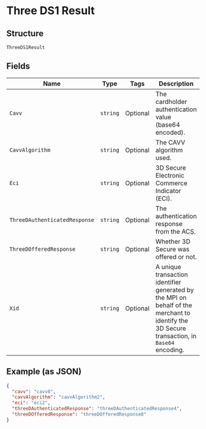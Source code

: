 
# Three DS1 Result

## Structure

`ThreeDS1Result`

## Fields

| Name | Type | Tags | Description |
|  --- | --- | --- | --- |
| `Cavv` | `string` | Optional | The cardholder authentication value (base64 encoded). |
| `CavvAlgorithm` | `string` | Optional | The CAVV algorithm used. |
| `Eci` | `string` | Optional | 3D Secure Electronic Commerce Indicator (ECI). |
| `ThreeDAuthenticatedResponse` | `string` | Optional | The authentication response from the ACS. |
| `ThreeDOfferedResponse` | `string` | Optional | Whether 3D Secure was offered or not. |
| `Xid` | `string` | Optional | A unique transaction identifier generated by the MPI on behalf of the merchant to identify the 3D Secure transaction, in `Base64` encoding. |

## Example (as JSON)

```json
{
  "cavv": "cavv8",
  "cavvAlgorithm": "cavvAlgorithm2",
  "eci": "eci2",
  "threeDAuthenticatedResponse": "threeDAuthenticatedResponse4",
  "threeDOfferedResponse": "threeDOfferedResponse8"
}
```

